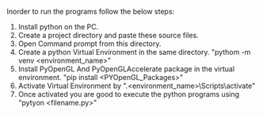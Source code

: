 Inorder to run the programs follow the below steps:

1. Install python on the PC.
2. Create a project directory and paste these source files.
3. Open Command prompt from this directory.
4. Create a python Virtual Environment in the same directory. "pythom -m venv <environment_name>"
5. Install PyOpenGL And PyOpenGLAccelerate package in the virtual environment. "pip install <PYOpenGL_Packages>"
6. Activate Virtual Environment by ".\<environment_name>\Scripts\activate"
7. Once activated you are good to execute the python programs using "pytyon <filename.py>"
